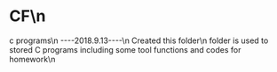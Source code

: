 # CF\n
c programs\n
----2018.9.13----\n
Created this folder\n
	folder is used to stored C programs including some tool 
functions and codes for homework\n
